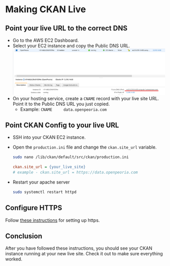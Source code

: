 # Making CKAN Live

## Point your live URL to the correct DNS

- Go to the AWS EC2 Dashboard.
- Select your EC2 instance and copy the Public DNS URL.
  ![image-20200720113944879](../assets/public_dns.png)
- On your hosting service, create a `CNAME` record with your live site URL. Point it to the Public DNS URL you just copied.
  - Example: `CNAME		data.openpeoria.com`



## Point CKAN Config to your live URL

- SSH into your CKAN EC2 instance.
- Open the `production.ini` file and change the `ckan.site_url` variable.

  ```bash
  sudo nano /lib/ckan/default/src/ckan/production.ini
  ```

  ```ini
  ckan.site_url = {your_live_site}
  # example - ckan.site_url = https://data.openpeoria.com
  ```

- Restart your apache server

   ```bash
   sudo systemctl restart httpd
   ```

## Configure HTTPS

Follow [these instructions](ckan-https) for setting up https.

## Conclusion

After you have followed these instructions, you should see your CKAN instance running at your new live site. Check it out to make sure everything worked.
